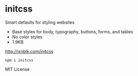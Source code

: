 # initcss

Smart defaults for styling websites

- Base styles for body, typography, buttons, forms, and tables
- No color styles
- 1.9KB

http://jxnblk.com/initcss

```
npm i initcss
```

MIT License


